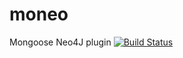 # moneo
Mongoose Neo4J plugin
[![Build Status](https://travis-ci.org/srfrnk/moneo.svg)](https://travis-ci.org/srfrnk/moneo)
